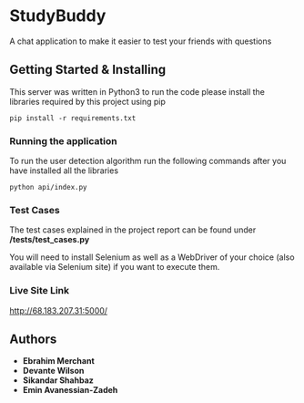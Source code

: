 # StudyBuddy

A chat application to make it easier to test your friends with questions


## Getting Started & Installing

This server was written in Python3 to run the code please install the libraries required by this project using pip

```
pip install -r requirements.txt
```

### Running the application


To run the user detection algorithm run the following commands after you have installed all the libraries

```
python api/index.py
```

### Test Cases
The test cases explained in the project report can be found under **/tests/test_cases.py**

You will need to install Selenium as well as a WebDriver of your choice (also available via Selenium site) if you want to execute them.

### Live Site Link
http://68.183.207.31:5000/

## Authors

* **Ebrahim Merchant**
* **Devante Wilson**
* **Sikandar Shahbaz**
* **Emin Avanessian-Zadeh**



